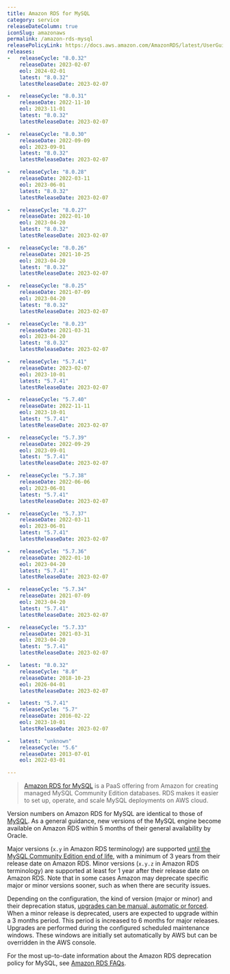 ```yaml
---
title: Amazon RDS for MySQL
category: service
releaseDateColumn: true
iconSlug: amazonaws
permalink: /amazon-rds-mysql
releasePolicyLink: https://docs.aws.amazon.com/AmazonRDS/latest/UserGuide/MySQL.Concepts.VersionMgmt.html
releases:
-   releaseCycle: "8.0.32"
    releaseDate: 2023-02-07
    eol: 2024-02-01
    latest: "8.0.32"
    latestReleaseDate: 2023-02-07

-   releaseCycle: "8.0.31"
    releaseDate: 2022-11-10
    eol: 2023-11-01
    latest: "8.0.32"
    latestReleaseDate: 2023-02-07

-   releaseCycle: "8.0.30"
    releaseDate: 2022-09-09
    eol: 2023-09-01
    latest: "8.0.32"
    latestReleaseDate: 2023-02-07

-   releaseCycle: "8.0.28"
    releaseDate: 2022-03-11
    eol: 2023-06-01
    latest: "8.0.32"
    latestReleaseDate: 2023-02-07

-   releaseCycle: "8.0.27"
    releaseDate: 2022-01-10
    eol: 2023-04-20
    latest: "8.0.32"
    latestReleaseDate: 2023-02-07

-   releaseCycle: "8.0.26"
    releaseDate: 2021-10-25
    eol: 2023-04-20
    latest: "8.0.32"
    latestReleaseDate: 2023-02-07

-   releaseCycle: "8.0.25"
    releaseDate: 2021-07-09
    eol: 2023-04-20
    latest: "8.0.32"
    latestReleaseDate: 2023-02-07

-   releaseCycle: "8.0.23"
    releaseDate: 2021-03-31
    eol: 2023-04-20
    latest: "8.0.32"
    latestReleaseDate: 2023-02-07

-   releaseCycle: "5.7.41"
    releaseDate: 2023-02-07
    eol: 2023-10-01
    latest: "5.7.41"
    latestReleaseDate: 2023-02-07

-   releaseCycle: "5.7.40"
    releaseDate: 2022-11-11
    eol: 2023-10-01
    latest: "5.7.41"
    latestReleaseDate: 2023-02-07

-   releaseCycle: "5.7.39"
    releaseDate: 2022-09-29
    eol: 2023-09-01
    latest: "5.7.41"
    latestReleaseDate: 2023-02-07

-   releaseCycle: "5.7.38"
    releaseDate: 2022-06-06
    eol: 2023-06-01
    latest: "5.7.41"
    latestReleaseDate: 2023-02-07

-   releaseCycle: "5.7.37"
    releaseDate: 2022-03-11
    eol: 2023-06-01
    latest: "5.7.41"
    latestReleaseDate: 2023-02-07

-   releaseCycle: "5.7.36"
    releaseDate: 2022-01-10
    eol: 2023-04-20
    latest: "5.7.41"
    latestReleaseDate: 2023-02-07

-   releaseCycle: "5.7.34"
    releaseDate: 2021-07-09
    eol: 2023-04-20
    latest: "5.7.41"
    latestReleaseDate: 2023-02-07

-   releaseCycle: "5.7.33"
    releaseDate: 2021-03-31
    eol: 2023-04-20
    latest: "5.7.41"
    latestReleaseDate: 2023-02-07

-   latest: "8.0.32"
    releaseCycle: "8.0"
    releaseDate: 2018-10-23
    eol: 2026-04-01
    latestReleaseDate: 2023-02-07

-   latest: "5.7.41"
    releaseCycle: "5.7"
    releaseDate: 2016-02-22
    eol: 2023-10-01
    latestReleaseDate: 2023-02-07

-   latest: "unknown"
    releaseCycle: "5.6"
    releaseDate: 2013-07-01
    eol: 2022-03-01

---
```


> [Amazon RDS for MySQL](https://aws.amazon.com/rds/mysql) is a PaaS offering from Amazon for
> creating managed MySQL Community Edition databases. RDS makes it easier to set up, operate, and
> scale MySQL deployments on AWS cloud.

Version numbers on Amazon RDS for MySQL are identical to those of [MySQL](/mysql). As a general
guidance, new versions of the MySQL engine become available on Amazon RDS within 5 months of their
general availability by Oracle.

Major versions (`x.y` in Amazon RDS terminology) are supported [until the MySQL Community
Edition end of life](/mysql), with a minimum of 3 years from their release date on Amazon RDS.
Minor versions (`x.y.z` in Amazon RDS terminology) are supported at least for 1 year after their
release date on Amazon RDS. Note that in some cases Amazon may deprecate specific major or minor
versions sooner, such as when there are security issues.

Depending on the configuration, the kind of version (major or minor) and their deprecation status,
[upgrades can be manual, automatic or forced](https://aws.amazon.com/rds/faqs/#How_do_I_control_if_and_when_the_engine_version_of_my_DB_instance_is_upgraded_to_new_supported_versions.3F).
When a minor release is deprecated, users are expected to upgrade within a 3 months period. This
period is increased to 6 months for major releases. Upgrades are performed during the configured
scheduled maintenance windows. These windows are initially set automatically by AWS but can be
overridden in the AWS console.

For the most up-to-date information about the Amazon RDS deprecation policy for MySQL, see [Amazon
RDS FAQs](http://aws.amazon.com/rds/faqs/).
